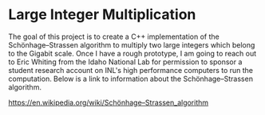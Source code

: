 # Large Integer Multiplication

The goal of this project is to create a C++ implementation of the Schönhage–Strassen algorithm to multiply two large integers which belong to the Gigabit scale.
Once I have a rough prototype, I am going to reach out to Eric Whiting from the Idaho National Lab for permission to sponsor a student research account on INL's
high performance computers to run the computation. Below is a link to information about the Schönhage–Strassen algorithm.

https://en.wikipedia.org/wiki/Schönhage–Strassen_algorithm





